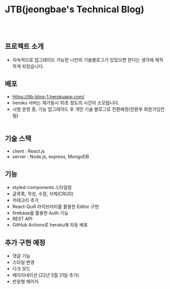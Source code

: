 # JTB(jeongbae's Technical Blog)

<br />
<br />

## 프로젝트 소개

- 지속적으로 업그레이드 가능한 나만의 기술블로그가 있었으면 한다는 생각에 제작하게 되었습니다.
  <br />

## 배포

- https://jtb-blog-1.herokuapp.com/
- heroku 서버는 재가동시 10초 정도의 시간이 소모됩니다.
- 시범 운영 중, 기능 업그레이드 후 개인 기술 블로그로 전환예정(전환후 회원가입안됨)
  <br />
  <br />

## 기술 스택

- client : React.js
- server : Node.js, express, MongoDB
  <br />

## 기능

- styled-components 스타일링
- 글목록, 작성, 수정, 삭제(CRUD)
- 카테고리 추가
- React-Quill 라이브러리를 활용한 Editor 구현
- firebase를 활용한 Auth 기능
- REST API
- GitHub Actions로 heroku에 자동 배포
  <br />

## 추가 구현 예정

- 댓글 기능
- 스타일 변경
- 다크 모드
- 페이지네이션 (22년 5월 21일 추가)
- 반응형 페이지
